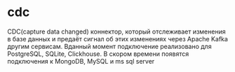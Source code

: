 # cdc
 CDC(capture data changed) коннектор, который отслеживает изменения в базе данных и предаёт сигнал об этих изменениях через Apache Kafka другим сервисам. Вданный момент подключение реализовано для PostgreSQL, SQLite, Clickhouse. В скором времени появятся подключения к MongoDB, MySQL и ms sql server 
